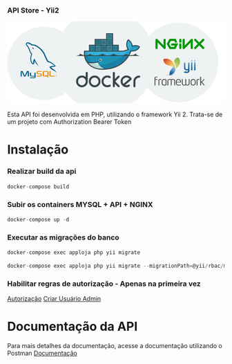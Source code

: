 ### API Store - Yii2
![alt text](https://github.com/demaroto/php-yii2-api/blob/main/web/api-yii.jpg?raw=true)

Esta API foi desenvolvida em PHP, utilizando o framework Yii 2. Trata-se de um projeto com Authorization
Bearer Token
# Instalação
###  Realizar build da api 
```javascript Docker Build
docker-compose build
```
### Subir os containers MYSQL + API + NGINX
```javascript Docker Run
docker-compose up -d
```
### Executar as migrações do banco
```javascript Migrations
docker-compose exec apploja php yii migrate
```
```javascript Migrations 2
docker-compose exec apploja php yii migrate --migrationPath=@yii/rbac/migrations
```
### Habilitar regras de autorização - Apenas na primeira vez
[Autorização](http://localhost:8080/roles?create=1)
[Criar Usuário Admin](http://localhost:8080/roles/add?user=1&role=admin)

# Documentação da API
Para mais detalhes da documentação, acesse a documentação utilizando o Postman [Documentação](https://documenter.getpostman.com/view/5545042/2sA3JGeimc)


